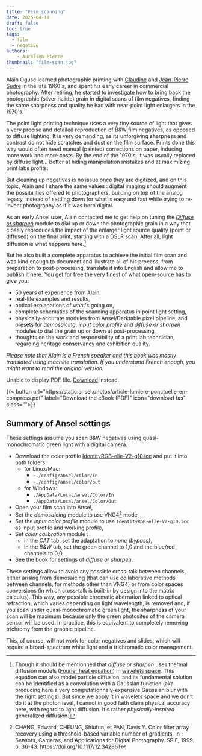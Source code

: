 ```yaml
---
title: "Film scanning"
date: 2025-04-18
draft: false
toc: true
tags:
  - film
  - negative
authors:
    - Aurélien Pierre
thumbnail: "film-scan.jpg"
---
```


Alain Oguse learned photographic printing with [Claudine](https://www.musee-orsay.fr/fr/ressources/repertoire-artistes-personnalites/claudine-sudre-211535) and [Jean-Pierre Sudre](https://en.wikipedia.org/wiki/Jean-Pierre_Sudre) in the late 1960's, and spent his early career in commercial photography. After retiring, he started to investigate how to bring back the photographic (silver halide) grain in digital scans of film negatives, finding the same sharpness and quality he had with near-point light enlargers in the 1970's.

The point light printing technique uses a very tiny source of light that gives a very precise and detailed reproduction of B&W film negatives, as opposed to diffuse lighting. It is very demanding, as its unforgiving sharpness and contrast do not hide scratches and dust on the film surface. Prints done this way would often need manual (painted) corrections on paper, inducing more work and more costs. By the end of the 1970's, it was usually replaced by diffuse light… better at hiding manipulation mistakes and at maximizing print labs profits.

But cleaning up negatives is no issue once they are digitized, and on this topic, Alain and I share the same values : digital imaging should augment the possibilities offered to photographers, building on top of the analog legacy, instead of settling down for what is easy and fast while trying to re-invent photography as if it was born digital.

As an early Ansel user, Alain contacted me to get help on tuning the [_Diffuse or sharpen_](../doc/modules/processing-modules/diffuse/) module to dial up or down the photographic grain in a way that closely reproduces the impact of the enlarger light source quality (point or diffused) on the final print, starting with a DSLR scan. After all, light diffusion is what happens here.[^1]

[^1]: Though it should be mentionned that _diffuse or sharpen_ uses thermal diffusion models ([Fourier heat equation](https://en.wikipedia.org/wiki/Heat_equation)) in [wavelets space](https://en.wikipedia.org/wiki/Wavelet). This equation can also model particle diffusion, and its fundamental solution can be identified as a convolution with a Gaussian function (aka producing here a very computationnaly-expensive Gaussian blur with the right settings). But since we apply it in wavelets space and we don't do it at the photon level, I cannot in good faith claim physical accuracy here, with regard to light diffusion. It's rather _physically-inspired_ generalized diffusion.

But he also built a complete apparatus to achieve the initial film scan and was kind enough to document and illustrate all of his process, from preparation to post-processing, translate it into English and allow me to publish it here. You get for free the very finest of what open-source has to give you:

- 50 years of experience from Alain,
- real-life examples and results,
- optical explanations of what's going on,
- complete schematics of the scanning apparatus in point light setting,
- physically-accurate modules from Ansel/Darktable pixel pipeline, and presets for _demosaicing_, _input color profile_ and _diffuse or sharpen_ modules to dial the grain up or down at post-processing,
- thoughts on the work and responsibility of a print lab technician, regarding heritage conservancy and exhibition quality.

_Please note that Alain is a French speaker and this book was mostly translated using machine translation. If you understand French enough, you might want to read the original version._

<object data="https://static.ansel.photos/article-lumiere-ponctuelle-en-compress.pdf" type="application/pdf" width="100%" height="900px">
  <p>Unable to display PDF file. <a href="https://static.ansel.photos/article-lumiere-ponctuelle-en-compress.pdf">Download</a> instead.</p>
</object>

<div class="text-center">
{{< button url="https://static.ansel.photos/article-lumiere-ponctuelle-en-compress.pdf" label="Download the eBook (PDF)" icon="download fas" class="">}}
</div>


## Summary of Ansel settings

These settings assume you scan B&W negatives using quasi-monochromatic green light with a digital camera.

- Download the color profile [IdentityRGB-elle-V2-g10.icc](https://github.com/ellelstone/elles_icc_profiles/blob/master/profiles/IdentityRGB-elle-V2-g10.icc) and put it into both folders:
  - for Linux/Mac:
    - `~./config/ansel/color/in`
    - `~./config/ansel/color/out`
  - for Windows:
    - `./AppData/Local/ansel/Color/In`
    - `./AppData/Local/ansel/Color/Out`
- Open your film scan into Ansel,
- Set the _demosaicing_ module to use VNG4[^2] mode,
- Set the _input color profile_ module to use `IdentityRGB-elle-V2-g10.icc` as input profile and working profile,
- Set _color calibration_ module :
  - in the  _CAT_ tab, set the adaptation to _none (bypass)_,
  - in the _B&W_ tab, set the green channel to 1,0 and the blue/red channels to 0,0.
- See the book for settings of _diffuse or sharpen_.

These settings allow to avoid any possible cross-talk between channels, either arising from demosaicing (that can use collaborative methods between channels, for methods other than VNG4) or from color spaces conversions (in which cross-talk is built-in by design into the matrix calculus). This way, any possible chromatic aberration linked to optical refraction, which varies depending on light wavelength, is removed and, if you scan under quasi-monochromatic green light, the sharpness of your scan will be maximum because only the green photosites of the camera sensor will be used. In practice, this is equivalent to completely removing trichromy from the graphic pipeline.

This, of course, will not work for color negatives and slides, which will require a broad-spectrum white light and a trichromatic color management.

[^2]: CHANG, Edward, CHEUNG, Shiufun, et PAN, Davis Y. Color filter array recovery using a threshold-based variable number of gradients. In : Sensors, Cameras, and Applications for Digital Photography. SPIE, 1999. p. 36-43. <https://doi.org/10.1117/12.342861>
